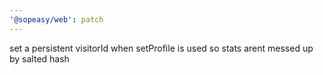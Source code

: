 ```yaml
---
'@sopeasy/web': patch
---
```


set a persistent visitorId when setProfile is used so stats arent messed up by salted hash
